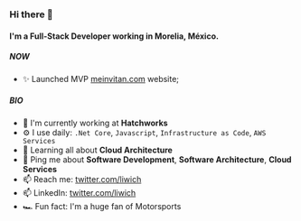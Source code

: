 ### Hi there 👋

#### I'm a Full-Stack Developer working in Morelia, México.

##### NOW

- ✨ Launched MVP [meinvitan.com](https://www.meinvitan.com) website;

##### BIO

- 🏢 I'm currently working at **Hatchworks**
- ⚙️ I use daily: `.Net Core`, `Javascript`, `Infrastructure as Code`, `AWS Services`
- 🌱 Learning all about **Cloud Architecture**
- 💬 Ping me about **Software Development**, **Software Architecture**, **Cloud Services**
- 📫 Reach me: [twitter.com/liwich](https://twitter.com/liwich)
- 📫 LinkedIn: [twitter.com/liwich](https://linkedin.com/luismrodram)
- 🏎 Fun fact: I'm a huge fan of Motorsports
